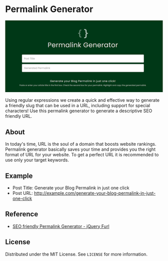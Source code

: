 # Permalink Generator
<p align="center"><img src="demo.png"></p>

Using regular expressions we create a quick and effective way to generate a friendly slug that can be used in a URL, including support for special characters! Use this permalink generator to generate a descriptive SEO friendly URL.

## About
In today's time, URL is the soul of a domain that boosts website rankings. Permalink generator basically saves your time and provides you the right format of URL for your website. To get a perfect URL it is recommended to use only your target keywords.

## Example
* Post Title: Generate your Blog Permalink in just one click
* Post URL: http://example.com/generate-your-blog-permalink-in-just-one-click

## Reference
* [SEO friendly Permalink Generator - jQuery Furl](https://www.jqueryscript.net/other/seo-permalink-furl.html)

## License
Distributed under the MIT License. See `LICENSE` for more information.
